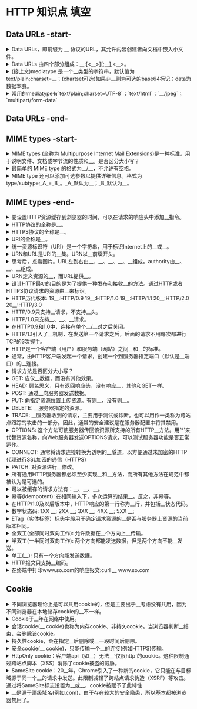 <!-- markdownlint-disable MD033 -->
# HTTP 知识点 填空

## Data URLs -start-

<details>
  <summary>Data URLs，即前缀为 __ 协议的URL，其允许内容创建者向文档中嵌入小文件。</summary>
  <div>data:</div>
</details>

<details>
  <summary>Data URLs 由四个部分组成：__:[&lt;__&gt;][;__],&lt;__&gt;。</summary>
  <div>data mediatype base64 data</div>
</details>

<details>
  <summary>(接上文)mediatype 是一个__类型的字符串，默认值为 text/plain;charset=__；(chartset可选)如果非__则为可选的base64标记；data为数据本身。</summary>
  <div>MIME US-ASCII</div>
  <div>文本</div>
</details>

<details>
  <summary>常用的mediatype有`text/plain;charset=UTF-8`；`text/html`；`__/jpeg`；`multipart/form-data`</summary>
  <div>image</div>
</details>

## Data URLs -end-

## MIME types -start-

<details>
  <summary>MIME types (全称为 Multipurpose Internet Mail Extensions)是一种标准。用于说明文件、文档或字节流的性质和__。是否区分大小写？</summary>
  <div>格式 不区分</div>
</details>

<details>
  <summary>最简单的 MIME type 的格式为__/__，不允许有空格。</summary>
  <div>type subtype</div>
</details>

<details>
  <summary>MIME type 还可以添加可选参数以提供详细信息。格式为type/subtype;_A_=_B_。_A_默认为__；_B_默认为__。</summary>
  <div>A:parameter B:value</div>
  <div>charset US-ASCII</div>
</details>

## MIME types -end-

<details>
  <summary>要设置HTTP资源缓存到浏览器的时间，可以在请求的响应头中添加__指令。</summary>
  <div>Cache-Control</div>
</details>

<details>
  <summary>HTTP协议的全称是__。</summary>
  <div>HyperText Transfer Protocol</div>
  <div>超文本传输协议</div>
</details>

<details>
  <summary>HTTPS协议的全称是__。</summary>
  <div>HyperText Transfer Protocol Secure</div>
  <div>超文本传输安全协议</div>
</details>

<details>
  <summary>URI的全称是__。</summary>
  <div>Uniform Resource Identifiers</div>
</details>

<details>
  <summary>统一资源标识符（URI）是一个字符串，用于标识Internet上的__或__。</summary>
  <div>名称</div>
  <div>资源</div>
</details>

<details>
  <summary>URN和URL是URI的__集。URN以__前缀开头。</summary>
  <div>urn:</div>
</details>

<details>
  <summary>思考后，点看图片。URL左到右由__、__、__、__、__组成。authority由__、__、__组成。</summary>
  <div>scheme</div>
  <div>authority</div>
  <div>path</div>
  <div>query</div>
  <div>fragment</div>
  <div>-</div>
  <div>userinfo</div>
  <div>host</div>
  <div>port</div>
  <img src="https://oss.taichiyi.com/markdown/Hypertext_Transfer_Protocol.jpg" />
</details>

<details>
  <summary>URN定义资源的__，而URL提供__。</summary>
  <div>身份</div>
  <div>位置</div>
</details>

<details>
  <summary>设计HTTP最初的目的是为了提供一种发布和接收__的方法。通过HTTP或者HTTPS协议请求的资源由__来标识。</summary>
  <div>HTML页面</div>
  <div>URI</div>
</details>

<details>
  <summary>HTTP历代版本: 19__:HTTP/0.9 19__:HTTP/1.0 19__:HTTP/1.1 20__:HTTP/2.0 20__:HTTP/3.0 </summary>
  <div>91</div>
  <div>96</div>
  <div>97</div>
  <div>15</div>
  <div>18</div>
</details>

<details>
  <summary>HTTP/0.9只支持__请求，不支持__头。</summary>
  <div>GET</div>
  <div>请求</div>
</details>

<details>
  <summary>HTTP/1.0只支持__、__、__请求。</summary>
  <div>GET</div>
  <div>POST</div>
  <div>HEAD</div>
</details>

<details>
  <summary>在HTTP0.9和1.0中，连接在单个__/__对之后关闭。</summary>
  <div>请求</div>
  <div>响应</div>
</details>

<details>
  <summary>HTTP/1.1引入了__机制，在发送第一个请求之后，后面的请求不用每次都进行TCP的3次握手。</summary>
  <div>keep-alive</div>
</details>

<details>
  <summary>HTTP是一个客户端（用户）和服务端（网站）之间__和__的标准。</summary>
  <div>请求</div>
  <div>应答</div>
</details>

<details>
  <summary>通常，由HTTP客户端发起一个请求，创建一个到服务器指定端口（默认是__端口）的__连接。</summary>
  <div>80</div>
  <div>TCP</div>
</details>

<details>
  <summary>请求方法是否区分大小写？</summary>
  <div>是</div>
</details>

<details>
  <summary>GET: 应仅__数据，而没有其他效果。</summary>
  <div>检索（获取）</div>
</details>

<details>
  <summary>HEAD: 顾名思义，只有返回响应头，没有响应__，其他和GET一样。</summary>
  <div>主体</div>
</details>

<details>
  <summary>POST: 通过__向服务器发送数据。</summary>
  <div>请求主体</div>
</details>

<details>
  <summary>PUT: 向指定资源位置上传资源。有则__，没有则__。</summary>
  <div>覆盖</div>
  <div>新建</div>
</details>

<details>
  <summary>DELETE: __服务器指定的资源。</summary>
  <div>删除</div>
</details>

<details>
  <summary>TRACE: __服务器收到的请求，主要用于测试或诊断。也可以用作一类称为跨站点跟踪的攻击的一部分。因此，通常的安全建议是在服务器配置中将其禁用。</summary>
  <div>回显</div>
</details>

<details>
  <summary>OPTIONS: 这个方法可使服务器传回该资源所支持的所有HTTP__方法。用'*'来代替资源名称，向Web服务器发送OPTIONS请求，可以测试服务器功能是否正常运作。</summary>
  <div>请求</div>
</details>

<details>
  <summary>CONNECT: 通常将请求连接转换为透明的__隧道，以方便通过未加密的HTTP代理进行SSL加密的通信（HTTPS）</summary>
  <div>TCP/IP</div>
</details>

<details>
  <summary>PATCH: 对资源进行__修改。</summary>
  <div>部分</div>
</details>

<details>
  <summary>所有通用HTTP服务器都必须至少实现__和__方法，而所有其他方法在规范中都被认为是可选的。</summary>
  <div>GET</div>
  <div>HEAD</div>
</details>

<details>
  <summary>可以被缓存的请求方法有：__、__、__。</summary>
  <div>GET</div>
  <div>POST</div>
  <div>HEAD</div>
</details>

<details>
  <summary>幂等(idempotent): 在相同输入下，多次运算的结果__。反之，非幂等。</summary>
  <div>相等</div>
</details>

<details>
  <summary>在HTTP/1.0及以后版本中，HTTP响应的第一行称为__行，并包括__状态代码。</summary>
  <div>状态(status line)</div>
  <div>数字</div>
</details>

<details>
  <summary>数字状态码: 1XX __; 2XX __; 3XX __; 4XX __; 5XX __;</summary>
  <div>1 信息的</div>
  <div>2 成功的</div>
  <div>3 重定向</div>
  <div>4 客户端错误</div>
  <div>5 服务端错误</div>
</details>

<details>
  <summary>ETag（实体标签）标头字段用于确定请求资源的__是否与服务器上资源的当前版本相同。</summary>
  <div>缓存版本</div>
</details>

<details>
  <summary>全双工(全部同时双向工作): 允许数据在__个方向上__传输。</summary>
  <div>两</div>
  <div>同时</div>
</details>

<details>
  <summary>半双工(一半同时双向工作): 两个方向都能发送数据，但是两个方向不能__发送。</summary>
  <div>同时</div>
</details>

<details>
  <summary>单工(__): 只有一个方向能发送数据。</summary>
  <div>单向工作</div>
</details>

<details>
  <summary>HTTP报文只支持__编码。</summary>
  <div>ASCII</div>
</details>

<details>
  <summary>在终端中打印www.so.com的响应报文:curl __ www.so.com</summary>
  <div>-i</div>
</details>

## Cookie

<details>
  <summary>不同浏览器理论上是可以共用cookie的，但是主要出于__考虑没有共用，因为不同浏览器在本地储存cookie的__不一样。</summary>
  <div>安全</div>
  <div>位置</div>
</details>

<details>
  <summary>Cookie于__年在网络中使用。</summary>
  <div>1994</div>
  <div>位置</div>
</details>

<details>
  <summary>会话cookie(__ cookie)也称为内存cookie、非持久cookie。当浏览器判断__结束，会删除该cookie。</summary>
  <div>Session</div>
  <div>会话</div>
</details>

<details>
  <summary>持久性cookie，会在指定__后删除或__一段时间后删除。</summary>
  <div>日期</div>
  <div>存在</div>
</details>

<details>
  <summary>安全cookie(__ cookie)，只能传输一个__的连接(例如HTTPS)传输。</summary>
  <div>Secure</div>
  <div>加密</div>
  <div>set-cookie: token=tcy;Domain=.aliyun.com;Path=/;Secure</div>
</details>

<details>
  <summary>HttpOnly cookie：客户端api（如__）无法__`仅限http`的cookie。这种限制通过跨站点脚本（XSS）消除了cookie被盗的威胁。</summary>
  <div>JavaScript</div>
  <div>访问</div>
    <div>set-cookie: token=tcy;Domain=.aliyun.com;Path=/;HttpOnly</div>
</details>

<details>
  <summary>SameSite cookie：20__年，Chrome引入了一种新的cookie，它只能在与目标域源于同一个__的请求中发送。此限制减轻了跨站点请求伪造（XSRF）等攻击。通过将SameSite标志设置为__或__，cookie被赋予了此特性</summary>
  <div>16</div>
  <div>源</div>
  <div>Strict</div>
  <div>None</div>
  <div>set-cookie: token=tcy;Domain=.aliyun.com;Path=/;SameSite=None<div>
  <div>set-cookie: token=tcy;Domain=.aliyun.com;Path=/; (可以有空格)SameSite=Strict<div>
</details>

<details>
  <summary>__是源于顶级域名(例如.com)，由于存在较大的安全隐患，所以基本都被浏览器禁用了。</summary>
  <div>Supercookie</div>
</details>
